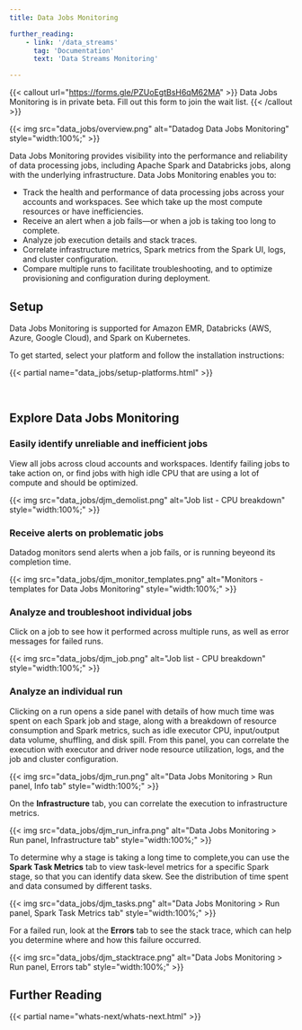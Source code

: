 ```yaml
---
title: Data Jobs Monitoring

further_reading:
    - link: '/data_streams'
      tag: 'Documentation'
      text: 'Data Streams Monitoring'

---
```


{{< callout url="https://forms.gle/PZUoEgtBsH6qM62MA" >}}
Data Jobs Monitoring is in private beta. Fill out this form to join the wait list.
{{< /callout >}}

{{< img src="data_jobs/overview.png" alt="Datadog Data Jobs Monitoring" style="width:100%;" >}}

Data Jobs Monitoring provides visibility into the performance and reliability of data processing jobs, including Apache Spark and Databricks jobs, along with the underlying infrastructure. Data Jobs Monitoring enables you to:

- Track the health and performance of data processing jobs across your accounts and workspaces. See which take up the most compute resources or have inefficiencies.
- Receive an alert when a job fails—or when a job is taking too long to complete.
- Analyze job execution details and stack traces.
- Correlate infrastructure metrics, Spark metrics from the Spark UI, logs, and cluster configuration.
- Compare multiple runs to facilitate troubleshooting, and to optimize provisioning and configuration during deployment.

## Setup

Data Jobs Monitoring is supported for Amazon EMR, Databricks (AWS, Azure, Google Cloud), and Spark on Kubernetes.

To get started, select your platform and follow the installation instructions:

{{< partial name="data_jobs/setup-platforms.html" >}}

<br/>

## Explore Data Jobs Monitoring

### Easily identify unreliable and inefficient jobs

View all jobs across cloud accounts and workspaces. Identify failing jobs to take action on, or find jobs with high idle CPU that are using a lot of compute and should be optimized.

{{< img src="data_jobs/djm_demolist.png" alt="Job list - CPU breakdown" style="width:100%;" >}}

### Receive alerts on problematic jobs

Datadog monitors send alerts when a job fails, or is running beyeond its completion time.

{{< img src="data_jobs/djm_monitor_templates.png" alt="Monitors - templates for Data Jobs Monitoring" style="width:100%;" >}}

### Analyze and troubleshoot individual jobs

Click on a job to see how it performed across multiple runs, as well as error messages for failed runs.

{{< img src="data_jobs/djm_job.png" alt="Job list - CPU breakdown" style="width:100%;" >}}

### Analyze an individual run

Clicking on a run opens a side panel with details of how much time was spent on each Spark job and stage, along with a breakdown of resource consumption and Spark metrics, such as idle executor CPU, input/output data volume, shuffling, and disk spill. From this panel, you can correlate the execution with executor and driver node resource utilization, logs, and the job and cluster configuration.

{{< img src="data_jobs/djm_run.png" alt="Data Jobs Monitoring > Run panel, Info tab" style="width:100%;" >}}

On the **Infrastructure** tab, you can correlate the execution to infrastructure metrics.

{{< img src="data_jobs/djm_run_infra.png" alt="Data Jobs Monitoring > Run panel, Infrastructure tab" style="width:100%;" >}}

To determine why a stage is taking a long time to complete,you can use the **Spark Task Metrics** tab to view task-level metrics for a specific Spark stage, so that you can identify data skew. See the distribution of time spent and data consumed by different tasks.

{{< img src="data_jobs/djm_tasks.png" alt="Data Jobs Monitoring > Run panel, Spark Task Metrics tab" style="width:100%;" >}}

For a failed run, look at the **Errors** tab to see the stack trace, which can help you determine where and how this failure occurred.

{{< img src="data_jobs/djm_stacktrace.png" alt="Data Jobs Monitoring > Run panel, Errors tab" style="width:100%;" >}}

## Further Reading

{{< partial name="whats-next/whats-next.html" >}}
